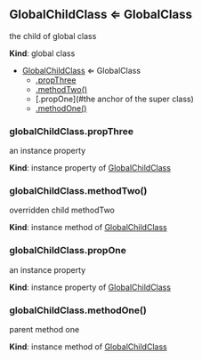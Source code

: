 <a name="GlobalChildClass"></a>
## GlobalChildClass ⇐ GlobalClass
the child of global class

**Kind**: global class  

* [GlobalChildClass](#GlobalChildClass) ⇐ GlobalClass
    * [.propThree](#GlobalChildClass+propThree)
    * [.methodTwo()](#BITBUCKET-GlobalChildClass#methodTwo)
    * [.propOne](#the anchor of the super class)
    * [.methodOne()](#BITBUCKET-GlobalChildClass#methodOne)


<a name="GlobalChildClass+propThree"></a>
### globalChildClass.propThree
an instance property

**Kind**: instance property of [GlobalChildClass](#GlobalChildClass)


<a name="BITBUCKET-GlobalChildClass#methodTwo"></a>
### globalChildClass.methodTwo()
overridden child methodTwo

**Kind**: instance method of [GlobalChildClass](#GlobalChildClass)


<a name="the anchor of the super class"></a>
### globalChildClass.propOne
an instance property

**Kind**: instance property of [GlobalChildClass](#GlobalChildClass)


<a name="BITBUCKET-GlobalChildClass#methodOne"></a>
### globalChildClass.methodOne()
parent method one

**Kind**: instance method of [GlobalChildClass](#GlobalChildClass)


